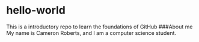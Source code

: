 # hello-world
This is a introductory repo to learn the foundations of GitHub
###About me
My name is Cameron Roberts, and I am a computer science student.
